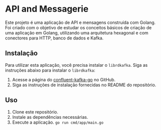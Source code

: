 # API and Messagerie

Este projeto é uma aplicação de API e mensagens construída com Golang. Foi criado com o objetivo de estudar os conceitos básicos de criação de uma aplicação em Golang, utilizando uma arquitetura hexagonal e com conectores para HTTP, banco de dados e Kafka.

## Instalação

Para utilizar esta aplicação, você precisa instalar o `librdkafka`. Siga as instruções abaixo para instalar o `librdkafka`:

1. Acesse a página do [confluent-kafka-go](https://github.com/confluentinc/confluent-kafka-go?tab=readme-ov-file#installing-librdkafka) no GitHub.
2. Siga as instruções de instalação fornecidas no README do repositório.

## Uso

1. Clone este repositório.
2. Instale as dependências necessárias.
3. Execute a aplicação. `go run cmd/app/main.go`
